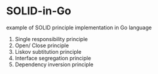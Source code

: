 # SOLID-in-Go
example of SOLID principle implementation in Go language

1. Single responsibility principle
2. Open/ Close principle
3. Liskov subtitution principle
4. Interface segregation principle
5. Dependency inversion principle
